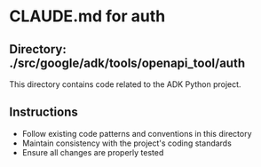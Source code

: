 # CLAUDE.md for auth

## Directory: ./src/google/adk/tools/openapi_tool/auth

This directory contains code related to the ADK Python project.

## Instructions
- Follow existing code patterns and conventions in this directory
- Maintain consistency with the project's coding standards
- Ensure all changes are properly tested
